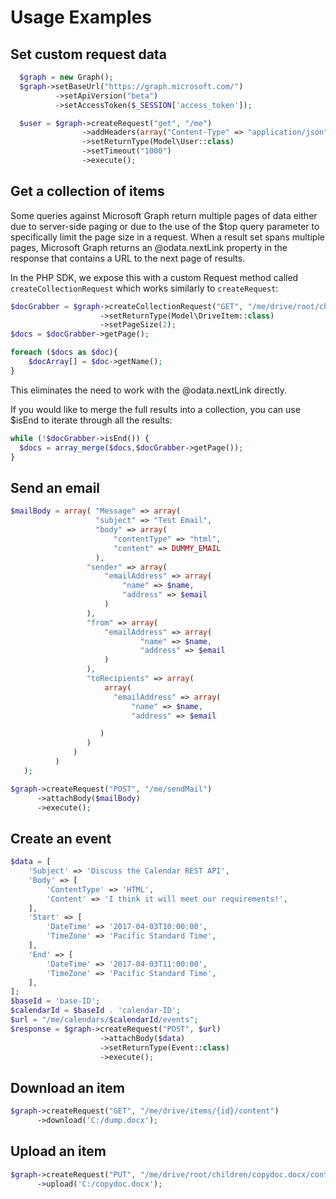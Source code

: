 # Usage Examples

## Set custom request data

```php
  $graph = new Graph();
  $graph->setBaseUrl("https://graph.microsoft.com/")
          ->setApiVersion("beta")
          ->setAccessToken($_SESSION['access_token']);

  $user = $graph->createRequest("get", "/me")
			    ->addHeaders(array("Content-Type" => "application/json"))
			    ->setReturnType(Model\User::class)
			    ->setTimeout("1000")
			    ->execute();

```

## Get a collection of items
Some queries against Microsoft Graph return multiple pages of data either due to server-side paging or due to the use of the $top query parameter to specifically limit the page size in a request. When a result set spans multiple pages, Microsoft Graph returns an @odata.nextLink property in the response that contains a URL to the next page of results.

In the PHP SDK, we expose this with a custom Request method called `createCollectionRequest` which works similarly to `createRequest`:


```php
$docGrabber = $graph->createCollectionRequest("GET", "/me/drive/root/children")
			        ->setReturnType(Model\DriveItem::class)
			        ->setPageSize(2);
$docs = $docGrabber->getPage();

foreach ($docs as $doc){
	$docArray[] = $doc->getName();
}

```

This eliminates the need to work with the @odata.nextLink directly.

If you would like to merge the full results into a collection, you can use $isEnd to iterate through all the results:

```php
while (!$docGrabber->isEnd()) {
  $docs = array_merge($docs,$docGrabber->getPage());
}
```

## Send an email

```php
$mailBody = array( "Message" => array(
                   "subject" => "Test Email",
                   "body" => array(
                       "contentType" => "html",
                       "content" => DUMMY_EMAIL
                   ),
                 "sender" => array(
                     "emailAddress" => array(
                         "name" => $name,
                         "address" => $email
                     )
                 ),
                 "from" => array(
                     "emailAddress" => array(
                             "name" => $name,
                             "address" => $email
                     )
                 ),
                 "toRecipients" => array(
                     array(
                       "emailAddress" => array(
                           "name" => $name,
                           "address" => $email

                  	)
                 )
              )
          )
   );

$graph->createRequest("POST", "/me/sendMail")
	  ->attachBody($mailBody)
	  ->execute();

```

## Create an event

```php
$data = [
    'Subject' => 'Discuss the Calendar REST API',
    'Body' => [
        'ContentType' => 'HTML',
        'Content' => 'I think it will meet our requirements!',
    ],
    'Start' => [
        'DateTime' => '2017-04-03T10:00:00',
        'TimeZone' => 'Pacific Standard Time',
    ],
    'End' => [
        'DateTime' => '2017-04-03T11:00:00',
        'TimeZone' => 'Pacific Standard Time',
    ],
];
$baseId = 'base-ID';
$calendarId = $baseId . 'calendar-ID';
$url = "/me/calendars/$calendarId/events";
$response = $graph->createRequest("POST", $url)
                    ->attachBody($data)
                    ->setReturnType(Event::class)
                    ->execute();
```

## Download an item

```php
$graph->createRequest("GET", "/me/drive/items/{id}/content")
	  ->download('C:/dump.docx');

```


## Upload an item

```php
$graph->createRequest("PUT", "/me/drive/root/children/copydoc.docx/content")
	  ->upload('C:/copydoc.docx');

```
